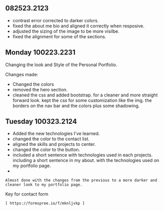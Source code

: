 ## 082523.2123
* contrast error corrected to darker colors.
* fixed the about me bio and aligned it correctly when resposive.
* adjusted the sizing of the image to be more visilbe.
* fixed the alignment for some of the sections.

## Monday 100223.2231

Changing the look and Style of the Personal Portfolio.

Changes made:

*   Changed the colors
*   removed the hero section.
*   cleaned the css and added bootstrap. for a cleaner and more straight forward look. kept the css for some customization like the img. the borders on the nav bar and the colors plus some shadowing.

## Tuesday 100323.2124

* Added the new technologies I've learned.
* changed the color to the contact list.
* aligned the skills and projects to center.
* changed the color to the button.
* included a short sentence with technologies used in each projects. including a short sentence in my about. with the technologies used on my portfolio page.
*   

    Almost done with the changes from the previous to a more darker and cleaner look to my portfolio page.


 Key for contact form 

    [ https://formspree.io/f/mknljvkp ]

